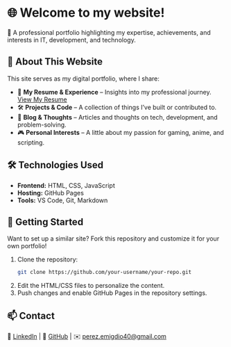 # 🌐 Welcome to my website!

🚀 A professional portfolio highlighting my expertise, achievements, and interests in IT, development, and technology.

## 🔹 About This Website
This site serves as my digital portfolio, where I share:
- 📜 **My Resume & Experience** – Insights into my professional journey. [View My Resume](https://github.com/DataEWarlock/Emigdio_Resume/blob/main/Emigdio%20Resume%202024.pdf)
- 🛠️ **Projects & Code** – A collection of things I’ve built or contributed to.
- 📖 **Blog & Thoughts** – Articles and thoughts on tech, development, and problem-solving.
- 🎮 **Personal Interests** – A little about my passion for gaming, anime, and scripting.

## 🛠️ Technologies Used
- **Frontend:** HTML, CSS, JavaScript
- **Hosting:** GitHub Pages
- **Tools:** VS Code, Git, Markdown

## 🚀 Getting Started
Want to set up a similar site? Fork this repository and customize it for your own portfolio!

1. Clone the repository:
   ```bash
   git clone https://github.com/your-username/your-repo.git
   ```
2. Edit the HTML/CSS files to personalize the content.
3. Push changes and enable GitHub Pages in the repository settings.

## 📫 Contact
💼 [LinkedIn](https://www.linkedin.com/in/emigdio-perez-79719a183/) | 🐙 [GitHub](#) | ✉️ perez.emigdio40@gmail.com

